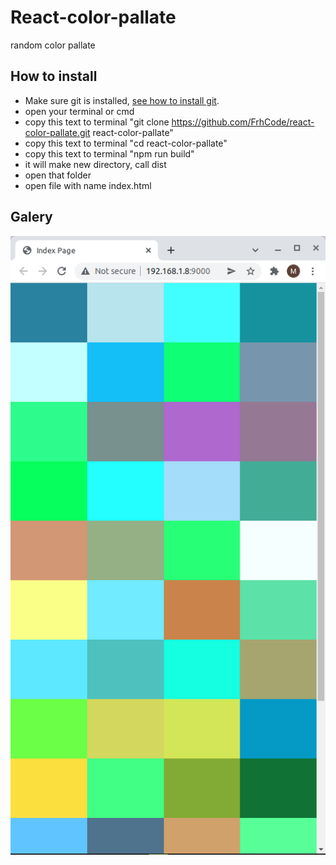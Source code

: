 # React-color-pallate

random color pallate

## How to install

- Make sure git is installed, [see how to install git](https://www.google.com/search?q=how+to+isntall+git&oq=how+to+isntall+git&aqs=chrome..69i57j0i10l9.4306j0j7&sourceid=chrome&ie=UTF-8).
- open your terminal or cmd
- copy this text to terminal "git clone https://github.com/FrhCode/react-color-pallate.git react-color-pallate"
- copy this text to terminal "cd react-color-pallate"
- copy this text to terminal "npm run build"
- it will make new directory, call dist
- open that folder
- open file with name index.html

## Galery

![This is an image](./src/photo.png)
